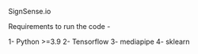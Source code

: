 SignSense.io

Requirements to run the code  - 

1- Python >=3.9
2- Tensorflow
3- mediapipe
4- sklearn
